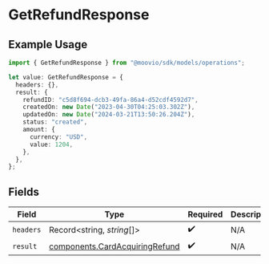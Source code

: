 # GetRefundResponse

## Example Usage

```typescript
import { GetRefundResponse } from "@moovio/sdk/models/operations";

let value: GetRefundResponse = {
  headers: {},
  result: {
    refundID: "c5d8f694-dcb3-49fa-86a4-d52cdf4592d7",
    createdOn: new Date("2023-04-30T04:25:03.302Z"),
    updatedOn: new Date("2024-03-21T13:50:26.204Z"),
    status: "created",
    amount: {
      currency: "USD",
      value: 1204,
    },
  },
};
```

## Fields

| Field                                                                            | Type                                                                             | Required                                                                         | Description                                                                      |
| -------------------------------------------------------------------------------- | -------------------------------------------------------------------------------- | -------------------------------------------------------------------------------- | -------------------------------------------------------------------------------- |
| `headers`                                                                        | Record<string, *string*[]>                                                       | :heavy_check_mark:                                                               | N/A                                                                              |
| `result`                                                                         | [components.CardAcquiringRefund](../../models/components/cardacquiringrefund.md) | :heavy_check_mark:                                                               | N/A                                                                              |